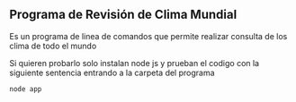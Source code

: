 ## Programa de Revisión de Clima Mundial

Es un programa de linea de comandos que permite realizar consulta de los clima de todo el mundo

Si quieren probarlo solo instalan node js y prueban el codigo con la siguiente sentencia entrando a la carpeta del programa

```
node app

```
